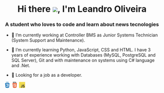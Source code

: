 
<h1 align="center">Hi there <img src="https://raw.githubusercontent.com/kaueMarques/kaueMarques/master/hi.gif" width="30px">, I'm Leandro Oliveira</h1>
<h3 align="center">A student who loves to code and learn about news tecnologies</h3>

- 🔭 I’m currently working at Controller BMS as Junior Systems Technician (System Support and Maintenance).

- 🌱 I’m currently learning Python, JavaScript, CSS and HTML. I have 3 years of experience working with Databases (MySQL, PostgreSQL and SQL Server), Git and with maintenance on systems using C# language and .Net.

- 🤔 Looking for a job as a developer.


<p align="left">

<img src="https://raw.githubusercontent.com/devicons/devicon/master/icons/css3/css3-plain-wordmark.svg" alt="css3"  width="20" height="20"/>
<img src="https://raw.githubusercontent.com/devicons/devicon/master/icons/html5/html5-original-wordmark.svg" alt="html5"  width="20" height="20"/>
<img src="https://raw.githubusercontent.com/devicons/devicon/master/icons/javascript/javascript-original.svg" alt="javascript" width="20" height="20"/>
</p>


